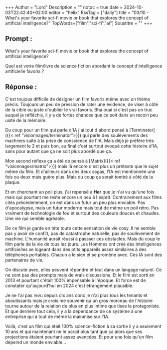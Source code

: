 +++
Author = "Lord"
Description = ""
notoc = true
date = 2024-10-03T22:42:40+02:00
editor = "helix"
RssTag = ["daily"]
title = "03/10 - What's your favorite sci-fi movie or book that explores the concept of artificial intelligence?"
TopWords=["film","sci-fi","ai"]
Soustitre = ""
+++
## Prompt : 
What's your favorite sci-fi movie or book that explores the concept of artificial intelligence?

Quel est votre film/livre de science fiction abordant le concept d'intelligence artificielle favoris ?

## Réponse :
C'est toujous difficile de désigner un film favoris même avec un thème précis.
Toujours un peu de pression de rater une évidence, de viser à côté de la cible ou juste d'oublier le vrai favoris.
Bha ouai si c'est pas un truc auquel je réflêchis, il y a de fortes chances que ce soit dans un recoin peu usité de la mémoire.

Du coup pour un film qui parle d'IA j'ai tout d'abord pensé à [Terminator]({{< ref "visionnages/terminator">}}) qui parle des soulèvements des machines suite à la prise de conscience de l'IA.
Mais déjà je préfère très largement le 2 et puis bon, au final c'est surtout évoqué cette histoire d'IA, sans pour autant que ça ne soit plus abordé que ça.

Mon second réflexe ça a été de pensé à [Matrix]({{< ref "visionnages/matrix">}}) mais là encore c'est plus un prétexte que le sujet même du film.
Et d'ailleurs dans ces deux sagas, l'IA est mentionnée une fois ou deux mais guère plus.
Mais du coup ça serait tombé à côté de la plaque.

Et en cherchant un poil plus, j'ai repensé à **Her** que je n'ai vu qu'une fois mais qui pourtant me reste encore un peu à l'esprit.
Contrairement aux films cités précédemment, on est dans un futur un peu plus enviable.
Pas d'apocalypse, mais un futur moderne mais tout de même un poil rétro.
Pas vraiment de technologie de fou et surtout des couleurs douces et chaudes.
Une vie qui semble agréable.

De ce film je garde en tête toute cette sensation de vie cosy.
Il ne semble pas y avoir de conflit, pas de catastrophe naturelle, pas de soulèvement de machine.
L'humanité aurait réussi à passser ces obstacles.
Mais du coup le film parle de la vie de tous les jours.
Les Hommes ont créé des intelligences artificielles se logeant dans des ptits appareils assez similaires à des téléphones portables.
Chacun a le sien et se promène avec.
Ces IA sont des partenaires de vie.

On discute avec, elles peuvent répondre et tout dans un langage naturel.
Ce ne sont pas des prompts mais de vrais discussions.
Et le film est sorti en 2013 et pourtant c'était 100% impensable à l'époque.
Et force est de constater qu'aujourd'hui en 2024 c'est étrangement plausible.

Je ne l'ai pas revu depuis dix ans donc je n'ai plus tous les tenants et aboutissants mais je crois me souvenir qu'un gros morceau de l'histoire tourne autour de la relation de plus en plus intime que tisse le protagoniste.
Et que derrière tout cela, il y a la dépendance de ce système à une entreprise qui a tout de même la mainmise sur l'IA.

Voilà, c'est un film qui était 100% science-fiction à sa sortie il y a seulement 10 ans et qui maintenant ne le parait plus tant que ça alors que ses projections étaient pourtant assez avancées.
Et pour une fois qu'un film dépeind un monde enviable…
